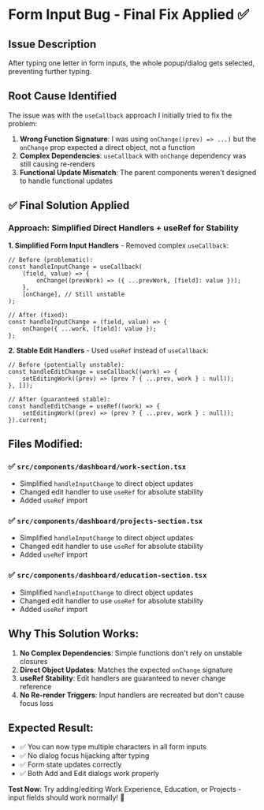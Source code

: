 # Form Input Bug - Final Fix Applied ✅

## Issue Description

After typing one letter in form inputs, the whole popup/dialog gets selected, preventing further typing.

## Root Cause Identified

The issue was with the `useCallback` approach I initially tried to fix the problem:

1. **Wrong Function Signature**: I was using `onChange((prev) => ...)` but the `onChange` prop expected a direct object, not a function
2. **Complex Dependencies**: `useCallback` with `onChange` dependency was still causing re-renders
3. **Functional Update Mismatch**: The parent components weren't designed to handle functional updates

## ✅ Final Solution Applied

### Approach: Simplified Direct Handlers + useRef for Stability

**1. Simplified Form Input Handlers** - Removed complex `useCallback`:

```tsx
// Before (problematic):
const handleInputChange = useCallback(
	(field, value) => {
		onChange((prevWork) => ({ ...prevWork, [field]: value }));
	},
	[onChange], // Still unstable
);

// After (fixed):
const handleInputChange = (field, value) => {
	onChange({ ...work, [field]: value });
};
```

**2. Stable Edit Handlers** - Used `useRef` instead of `useCallback`:

```tsx
// Before (potentially unstable):
const handleEditChange = useCallback((work) => {
	setEditingWork((prev) => (prev ? { ...prev, work } : null));
}, []);

// After (guaranteed stable):
const handleEditChange = useRef((work) => {
	setEditingWork((prev) => (prev ? { ...prev, work } : null));
}).current;
```

## Files Modified:

### ✅ `src/components/dashboard/work-section.tsx`

- Simplified `handleInputChange` to direct object updates
- Changed edit handler to use `useRef` for absolute stability
- Added `useRef` import

### ✅ `src/components/dashboard/projects-section.tsx`

- Simplified `handleInputChange` to direct object updates
- Changed edit handler to use `useRef` for absolute stability
- Added `useRef` import

### ✅ `src/components/dashboard/education-section.tsx`

- Simplified `handleInputChange` to direct object updates
- Changed edit handler to use `useRef` for absolute stability
- Added `useRef` import

## Why This Solution Works:

1. **No Complex Dependencies**: Simple functions don't rely on unstable closures
2. **Direct Object Updates**: Matches the expected `onChange` signature
3. **useRef Stability**: Edit handlers are guaranteed to never change reference
4. **No Re-render Triggers**: Input handlers are recreated but don't cause focus loss

## Expected Result:

- ✅ You can now type multiple characters in all form inputs
- ✅ No dialog focus hijacking after typing
- ✅ Form state updates correctly
- ✅ Both Add and Edit dialogs work properly

**Test Now**: Try adding/editing Work Experience, Education, or Projects - input fields should work normally! 🎯

